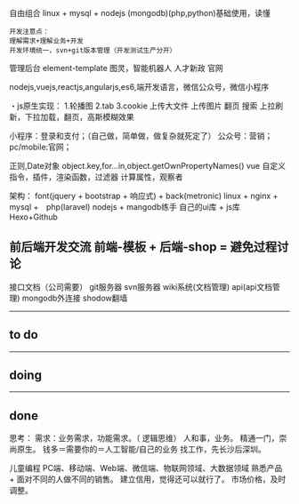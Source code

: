 自由组合
linux + mysql + nodejs
(mongodb)(php,python)基础使用，读懂


```
开发注意点：
理解需求+理解业务+开发
开发环境统一，svn+git版本管理（开发测试生产分开）
```

管理后台
element-template
图灵，智能机器人
人才新政
官网

nodejs,vuejs,reactjs,angularjs,es6,端开发语言，微信公众号，微信小程序

・js原生实现：
1.轮播图
2.tab
3.cookie
上传大文件
上传图片
翻页
搜索
上拉刷新，下拉加载，翻页，高斯模糊效果


小程序：登录和支付；（自己做，简单做，做复杂就死定了）
公众号：营销；
pc/mobile:官网；

正则,Date对象
object.key,for...in,object.getOwnPropertyNames()
vue 自定义指令，插件，渲染函数，过滤器
计算属性，观察者


架构：
font(jquery + bootstrap + 响应式) + back(metronic)
linux + nginx + mysql +　php(laravel)
nodejs + mangodb练手
自己的ui库 + js库
Hexo+Github


前后端开发交流
前端-模板 + 后端-shop = 避免过程讨论
----------------------
接口文档（公司需要）
git服务器
svn服务器
wiki系统(文档管理)
api(api文档管理)
mongodb外连接
shodow翻墙


------------------------------
to do
------------------------------
------------------------------
doing
------------------------------
------------------------------
done
------------------------------

思考：
需求：业务需求，功能需求。（ 逻辑思维）
人和事，业务。
精通一门，崇尚原生。
钱多＝需要你的＝人工智能/自己的业务
找工作，先长沙后深圳。

儿童编程
PC端、移动端、Web端、微信端、物联网领域、大数据领域
熟悉产品 + 面对不同的人做不同的销售。
建立信用，觉得还可以就行了。
市场价格，及时调整。

